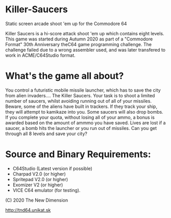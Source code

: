 # Killer-Saucers
Static screen arcade shoot 'em up for the Commodore 64

Killer Saucers is a hi-score attack shoot 'em up which contains eight levels. This game was started during Autumn 2020 as part of a "Commodore Format" 30th Anniversary theC64 game programming challenge. The challenge failed due to a wrong assembler used, and was later transfered to work in ACME/C64Studio format. 

# What's the game all about?

You control a futuristic mobile missile launcher, which has to save the city from alien invaders.... The Killer Saucers. Your task is to shoot a limited number of saucers, whilst avoiding running out of all of your missiles. Beware, some of the aliens have built in trackers. If they track your ship, they will attempt to kamikaze into you. Some saucers will also drop bombs. If you complete your quota, without losing all of your ammo, a bonus is awarded based on the amount of ammmo you have saved. Lives are lost if a saucer, a bomb hits the launcher or you run out of missiles. Can you get through all 8 levels and save your city?

# Source and Binary Requirements:
* C64Studio (Latest version if possible)
* Charpad V2.0 (or higher)
* Spritepad V2.0 (or higher)
* Exomizer V2 (or higher)
* VICE C64 emulator (for testing).

(C) 2020 The New Dimension

http://tnd64.unikat.sk
